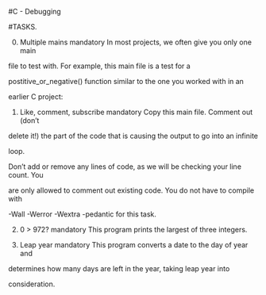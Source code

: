 #C - Debugging

#TASKS.

0. Multiple mains mandatory In most projects, we often give you only one main

file to test with. For example, this main file is a test for a

postitive_or_negative() function similar to the one you worked with in an

earlier C project:

1. Like, comment, subscribe mandatory Copy this main file. Comment out (don’t

delete it!) the part of the code that is causing the output to go into an infinite

loop.

Don’t add or remove any lines of code, as we will be checking your line count. You

are only allowed to comment out existing code. You do not have to compile with

-Wall -Werror -Wextra -pedantic for this task.

2. 0 > 972? mandatory This program prints the largest of three integers.

3. Leap year mandatory This program converts a date to the day of year and

determines how many days are left in the year, taking leap year into

consideration.
